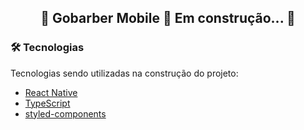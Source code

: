 <h2 align="center">
	🚧 Gobarber Mobile 🚀 Em construção...  🚧
</h2>

### 🛠 Tecnologias

Tecnologias sendo utilizadas na construção do projeto:

- [React Native](https://reactnative.dev/docs/getting-started)
- [TypeScript](https://www.typescriptlang.org/)
- [styled-components](https://styled-components.com/docs)
